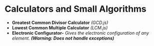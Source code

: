 # Calculators and Small Algorithms
* **Greatest Common Divisor Calculator** *(GCD.js)*
* **Lowest Common Multiple Calculator** *(LCM.js)*
* **Electronic Configurator-** *Gives the electronic configuration of any element. **(Warning: Does not handle exceptions)***
